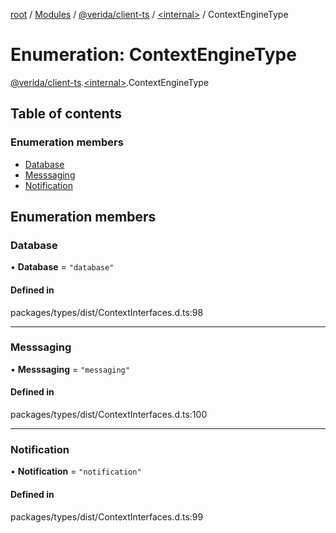 [root](../README.md) / [Modules](../modules.md) / [@verida/client-ts](../modules/verida_client_ts.md) / [<internal\>](../modules/verida_client_ts._internal_.md) / ContextEngineType

# Enumeration: ContextEngineType

[@verida/client-ts](../modules/verida_client_ts.md).[<internal\>](../modules/verida_client_ts._internal_.md).ContextEngineType

## Table of contents

### Enumeration members

- [Database](verida_client_ts._internal_.ContextEngineType.md#database)
- [Messsaging](verida_client_ts._internal_.ContextEngineType.md#messsaging)
- [Notification](verida_client_ts._internal_.ContextEngineType.md#notification)

## Enumeration members

### Database

• **Database** = `"database"`

#### Defined in

packages/types/dist/ContextInterfaces.d.ts:98

___

### Messsaging

• **Messsaging** = `"messaging"`

#### Defined in

packages/types/dist/ContextInterfaces.d.ts:100

___

### Notification

• **Notification** = `"notification"`

#### Defined in

packages/types/dist/ContextInterfaces.d.ts:99
